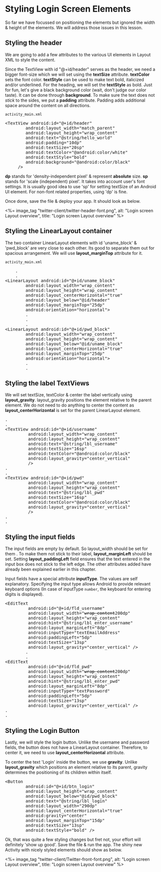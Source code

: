 # Styling Login Screen Elements

So far we have focussed on positioning the elements but ignored the width & height of the elements. We will address those issues in this lesson.

## Styling the header

We are going to add a few attributes to the various UI elements in Layout XML to style the content. 

Since the TextView with id "@+id/header" serves as the header, we need a bigger font-size which we will set using the **textSize** attribute. **textColor** sets the font color. **textStyle** can be used to make text bold, italicized and/or underlined. For the heading, we will set the **textStyle** as bold. Just for fun, let's give a black background color (wait, don't judge our color taste). It can be done through **background**. To make sure the text does not *stick* to the sides, we put a **padding** attribute. Padding adds additional space around the content on all directions. 

`activity_main.xml`
<pre>
&lt;TextView <span class="highlight">android:id="@+id/header"</span>
        android:layout_width="match_parent"
        android:layout_height="wrap_content"
		android:text="@string/hello_world" 
        <span class="highlight">android:padding="10dp"
        android:textSize="20sp"
        android:textColor="@android:color/white"
        android:textStyle="bold"
        android:background="@android:color/black"</span>
     /&gt;
</pre>

**dp** stands for 'density-independent pixel' & represent **absolute** size. **sp** stands for 'scale (independent) pixel'. It takes into account user's font settings. It is usually good idea to use 'sp' for setting textSize of an Android UI element. For non-font related properties, using 'dp' is fine. 

Once done, save the file & deploy your app. It should look as below. 

<%= image_tag "twitter-client/twitter-header-font.png", alt: "Login screen Layout overview", title: "Login screen Layout overview" %>

## Styling the LinearLayout container

The two container LinearLayout elements with id 'uname_block' & 'pwd_block' are very close to each other. Its good to separate them out for spacious arrangement. We will use **layout_marginTop** attribute for it.

`activity_main.xml`
<pre>
    .
	.
&lt;LinearLayout android:id="@+id/uname_block"
        android:layout_width="wrap_content"
        android:layout_height="wrap_content"
        <span class="highlight">android:layout_centerHorizontal="true"</span>
        android:layout_below="@id/header"
        <span class="highlight">android:layout_marginTop="25dp"</span>
        android:orientation="horizontal"&gt;
		.
		.
		.
&lt;LinearLayout android:id="@+id/pwd_block"
        android:layout_width="wrap_content"
        android:layout_height="wrap_content"
        android:layout_below="@id/uname_block"
        <span class="highlight">android:layout_centerHorizontal="true"
        android:layout_marginTop="25dp"</span>
        android:orientation="horizontal"&gt;
	    .
		.
</pre>

## Styling the label TextViews

We will set textSize, textColor & center the label vertically using **layout_gravity**. layout_gravity positions the element relative to the parent element. We do not need to do anything to center the content as **layout_centerHorizontal** is set for the parent LinearLayout element.

<pre>
.
.
&lt;TextView android:id="@+id/username"
         android:layout_width="wrap_content"
         android:layout_height="wrap_content"
         android:text="@string/lbl_username"
         <span class="highlight">android:textSize="16sp"
         android:textColor="@android:color/black"
         android:layout_gravity="center_vertical"</span>
         /&gt;
.
.
&lt;TextView android:id="@+id/pwd"
         android:layout_width="wrap_content"
         android:layout_height="wrap_content"
         android:text="@string/lbl_pwd"
         <span class="highlight">android:textSize="16sp"
         android:textColor="@android:color/black"
         android:layout_gravity="center_vertical"</span>
         /&gt;
.
.
</pre>

## Styling the input fields

The input fields are empty by default. So layout_width should be set for them . To make them not stick to their label, **layout_marginLeft** should be set. Setting **layout_paddingLeft** field ensures that the text entered in the input box does not stick to the left edge. The other attributes added have already been explained earlier in this chapter.

Input fields have a special attribute **inputType**. The values are self explanatory. Specifying the input type allows Android to provide relevant keyboard options (In case of inputType `number`, the keyboard for entering digits is displayed). 

<pre>
&lt;EditText
         android:id="@+id/fld_username"
         android:layout_width="<strike>wrap_content</strike><span class="highlighted">200dp</span>"
         android:layout_height="wrap_content"
         android:hint="@string/lbl_enter_username"
         <span class="highlight">android:layout_marginLeft="8dp"
         android:inputType="textEmailAddress"
         android:paddingLeft="5dp"
         android:textSize="13sp"
         android:layout_gravity="center_vertical"</span> /&gt;
		.
		.
&lt;EditText
         android:id="@+id/fld_pwd"
         android:layout_width="<strike>wrap_content</strike><span class="highlighted">200dp</span>"
         android:layout_height="wrap_content"
         android:hint="@string/lbl_enter_pwd"
         <span class="highlight">android:layout_marginLeft="8dp"
         android:inputType="textPassword"
         android:paddingLeft="5dp"
         android:textSize="13sp"
         android:layout_gravity="center_vertical"</span> /&gt;
.
.
</pre>

## Styling the Login Button

Lastly, we will style the login button. Unlike the username and password fields, the button does not have a LinearLayout container. Therefore, to center it, we need to use **layout_centerHorizontal** attribute. 

To center the text 'Login' inside the button, we use **gravity**. Unlike **layout_gravity** which positions an element relative to its parent, gravity determines the positioning of its children within itself. 

<pre>
&lt;Button
        android:id="@+id/btn_login"
        android:layout_height="wrap_content"
        android:layout_below="@id/pwd_block"
        android:text="@string/lbl_login"
        <span class="highlight">android:layout_width="290dp"
        android:layout_centerHorizontal="true"
        android:gravity="center"
        android:layout_marginTop="15dp"
        android:textSize="13sp"
        android:textStyle="bold"</span> /&gt;
</pre>

Ok, that was quite a few styling changes but fret not, your effort will definitely 'show up good'. Save the file & run the app. The shiny new Activity with nicely styled elements should show as below.

<%= image_tag "twitter-client/Twitter-front-font.png", alt: "Login screen Layout overview", title: "Login screen Layout overview" %>
